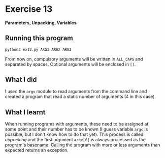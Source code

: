 # Exercise 13

**Parameters, Unpacking, Variables**

## Running this program

```sh
python3 ex13.py ARG1 ARG2 ARG3
```

From now on, compulsory arguments will be written in `ALL_CAPS` and separated by spaces.
Optional arguments will be enclosed in `[]`.

## What I did

I used the `argv` module to read arguments from the command line and created a program that read a static number of arguments (4 in this case).

## What I learnt

When running programs with arguments, these need to be assigned at some point and their number has to be known (I guess variable `argc` is possible, but I don't know how to do that yet).
This process is called *unpacking* and the first argument `argv[0]` is always processed as the program's basename.
Calling the program with more or less arguments than expected returns an exception.
